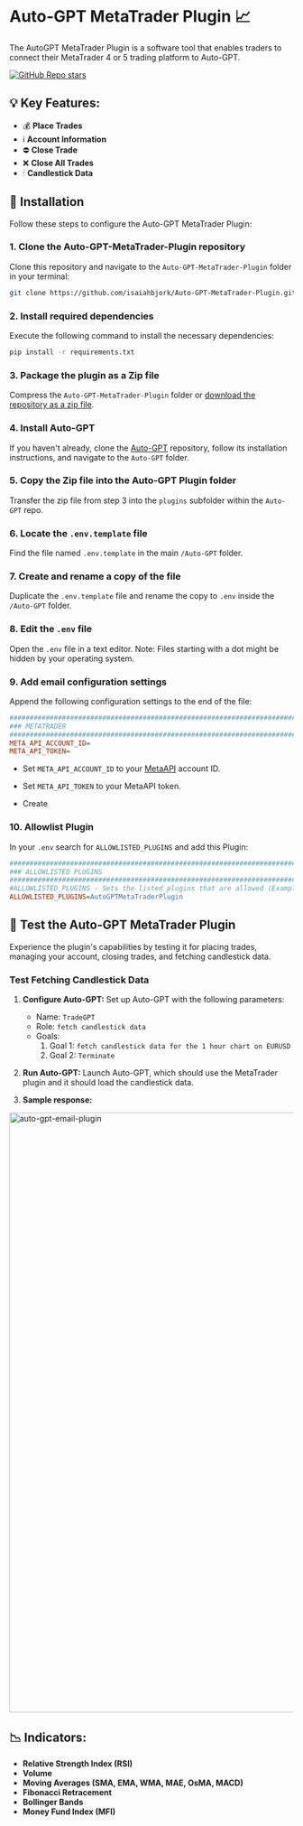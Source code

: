 # Auto-GPT MetaTrader Plugin 📈
The AutoGPT MetaTrader Plugin is a software tool that enables traders to connect their MetaTrader 4 or 5 trading platform to Auto-GPT.

[![GitHub Repo stars](https://img.shields.io/github/stars/isaiahbjork/Auto-GPT-MetaTrader-Plugin?style=social)](https://github.com/isaiahbjork/Auto-GPT-MetaTrader-Plugin/stargazers)



## 💡 Key Features:
- 💰 **Place Trades**
- ℹ️ **Account Information**
- ⛔️ **Close Trade**
- ❌ **Close All Trades**
- 🕯 **Candlestick Data**

## 🔧 Installation

Follow these steps to configure the Auto-GPT MetaTrader Plugin:

### 1. Clone the Auto-GPT-MetaTrader-Plugin repository
Clone this repository and navigate to the `Auto-GPT-MetaTrader-Plugin` folder in your terminal:

```bash
git clone https://github.com/isaiahbjork/Auto-GPT-MetaTrader-Plugin.git
```

### 2. Install required dependencies
Execute the following command to install the necessary dependencies:

```bash
pip install -r requirements.txt
```

### 3. Package the plugin as a Zip file
Compress the `Auto-GPT-MetaTrader-Plugin` folder or [download the repository as a zip file](https://github.com/isaiahbjork/Auto-GPT-MetaTrader-Plugin/archive/refs/heads/master.zip).

### 4. Install Auto-GPT
If you haven't already, clone the [Auto-GPT](https://github.com/Significant-Gravitas/Auto-GPT) repository, follow its installation instructions, and navigate to the `Auto-GPT` folder.

### 5. Copy the Zip file into the Auto-GPT Plugin folder
Transfer the zip file from step 3 into the `plugins` subfolder within the `Auto-GPT` repo.

### 6. Locate the `.env.template` file
Find the file named `.env.template` in the main `/Auto-GPT` folder.

### 7. Create and rename a copy of the file
Duplicate the `.env.template` file and rename the copy to `.env` inside the `/Auto-GPT` folder.

### 8. Edit the `.env` file
Open the `.env` file in a text editor. Note: Files starting with a dot might be hidden by your operating system.

### 9. Add email configuration settings
Append the following configuration settings to the end of the file:

```ini
################################################################################
### METATRADER
################################################################################
META_API_ACCOUNT_ID=
META_API_TOKEN=
```

- Set `META_API_ACCOUNT_ID` to your [MetaAPI](https://metaapi.cloud) account ID. 
- Set `META_API_TOKEN` to your MetaAPI token.

- Create

### 10. Allowlist Plugin
In your `.env` search for `ALLOWLISTED_PLUGINS` and add this Plugin:

```ini
################################################################################
### ALLOWLISTED PLUGINS
################################################################################
#ALLOWLISTED_PLUGINS - Sets the listed plugins that are allowed (Example: plugin1,plugin2,plugin3)
ALLOWLISTED_PLUGINS=AutoGPTMetaTraderPlugin
```

## 🧪 Test the Auto-GPT MetaTrader Plugin

Experience the plugin's capabilities by testing it for placing trades, managing your account, closing trades, and fetching candlestick data.

###  Test Fetching Candlestick Data

1. **Configure Auto-GPT:**
   Set up Auto-GPT with the following parameters:
   - Name: `TradeGPT`
   - Role: `fetch candlestick data`
   - Goals:
     1. Goal 1: `fetch candlestick data for the 1 hour chart on EURUSD`
     2. Goal 2: `Terminate`

2. **Run Auto-GPT:**
   Launch Auto-GPT, which should use the MetaTrader plugin and it should load the candlestick data.


3. **Sample response:**
<img width="1063" alt="auto-gpt-email-plugin" src="https://i.ibb.co/qjt9QTw/fetch-candlesticks.png">

## 📉 Indicators:
-  **Relative Strength Index (RSI)**
-  **Volume**
-  **Moving Averages (SMA, EMA, WMA, MAE, OsMA, MACD)**
-  **Fibonacci Retracement**
-  **Bollinger Bands**
-  **Money Fund Index (MFI)**
